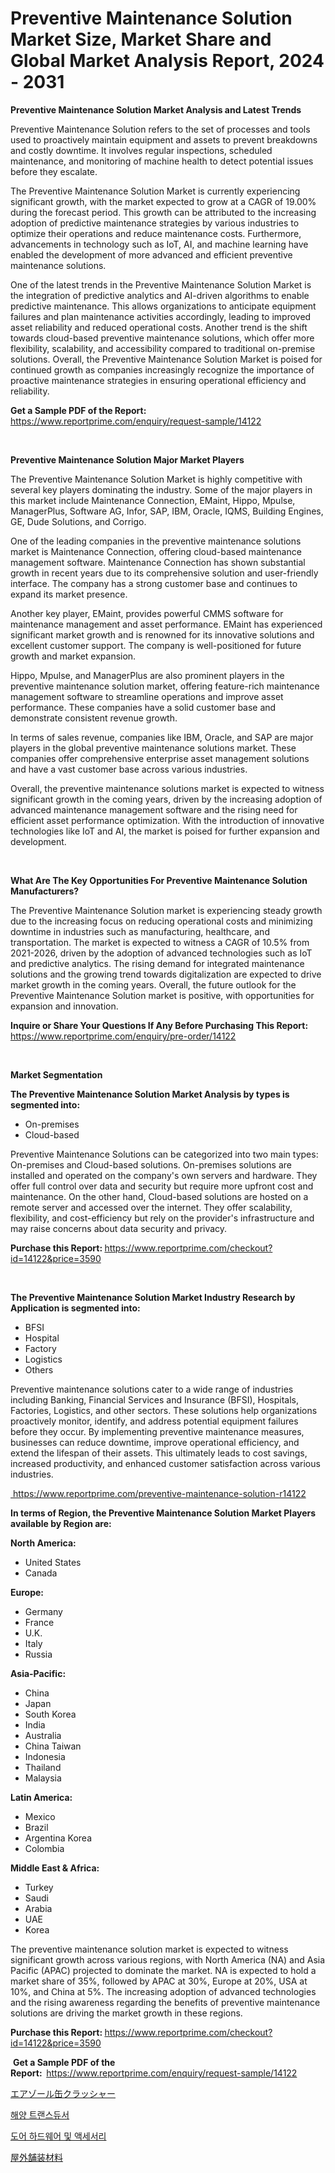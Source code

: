 <p><h1>Preventive Maintenance Solution Market Size, Market Share and Global Market Analysis Report, 2024 - 2031</h1></p><p><strong>Preventive Maintenance Solution Market Analysis and Latest Trends</strong></p>
<p><p>Preventive Maintenance Solution refers to the set of processes and tools used to proactively maintain equipment and assets to prevent breakdowns and costly downtime. It involves regular inspections, scheduled maintenance, and monitoring of machine health to detect potential issues before they escalate. </p><p>The Preventive Maintenance Solution Market is currently experiencing significant growth, with the market expected to grow at a CAGR of 19.00% during the forecast period. This growth can be attributed to the increasing adoption of predictive maintenance strategies by various industries to optimize their operations and reduce maintenance costs. Furthermore, advancements in technology such as IoT, AI, and machine learning have enabled the development of more advanced and efficient preventive maintenance solutions.</p><p>One of the latest trends in the Preventive Maintenance Solution Market is the integration of predictive analytics and AI-driven algorithms to enable predictive maintenance. This allows organizations to anticipate equipment failures and plan maintenance activities accordingly, leading to improved asset reliability and reduced operational costs. Another trend is the shift towards cloud-based preventive maintenance solutions, which offer more flexibility, scalability, and accessibility compared to traditional on-premise solutions. Overall, the Preventive Maintenance Solution Market is poised for continued growth as companies increasingly recognize the importance of proactive maintenance strategies in ensuring operational efficiency and reliability.</p></p>
<p><strong>Get a Sample PDF of the Report:&nbsp;</strong> <a href="https://www.reportprime.com/enquiry/request-sample/14122">https://www.reportprime.com/enquiry/request-sample/14122</a></p>
<p>&nbsp;</p>
<p><strong>Preventive Maintenance Solution Major Market Players</strong></p>
<p><p>The Preventive Maintenance Solution Market is highly competitive with several key players dominating the industry. Some of the major players in this market include Maintenance Connection, EMaint, Hippo, Mpulse, ManagerPlus, Software AG, Infor, SAP, IBM, Oracle, IQMS, Building Engines, GE, Dude Solutions, and Corrigo.</p><p>One of the leading companies in the preventive maintenance solutions market is Maintenance Connection, offering cloud-based maintenance management software. Maintenance Connection has shown substantial growth in recent years due to its comprehensive solution and user-friendly interface. The company has a strong customer base and continues to expand its market presence.</p><p>Another key player, EMaint, provides powerful CMMS software for maintenance management and asset performance. EMaint has experienced significant market growth and is renowned for its innovative solutions and excellent customer support. The company is well-positioned for future growth and market expansion.</p><p>Hippo, Mpulse, and ManagerPlus are also prominent players in the preventive maintenance solution market, offering feature-rich maintenance management software to streamline operations and improve asset performance. These companies have a solid customer base and demonstrate consistent revenue growth.</p><p>In terms of sales revenue, companies like IBM, Oracle, and SAP are major players in the global preventive maintenance solutions market. These companies offer comprehensive enterprise asset management solutions and have a vast customer base across various industries.</p><p>Overall, the preventive maintenance solutions market is expected to witness significant growth in the coming years, driven by the increasing adoption of advanced maintenance management software and the rising need for efficient asset performance optimization. With the introduction of innovative technologies like IoT and AI, the market is poised for further expansion and development.</p></p>
<p>&nbsp;</p>
<p><strong>What Are The Key Opportunities For Preventive Maintenance Solution Manufacturers?</strong></p>
<p><p>The Preventive Maintenance Solution market is experiencing steady growth due to the increasing focus on reducing operational costs and minimizing downtime in industries such as manufacturing, healthcare, and transportation. The market is expected to witness a CAGR of 10.5% from 2021-2026, driven by the adoption of advanced technologies such as IoT and predictive analytics. The rising demand for integrated maintenance solutions and the growing trend towards digitalization are expected to drive market growth in the coming years. Overall, the future outlook for the Preventive Maintenance Solution market is positive, with opportunities for expansion and innovation.</p></p>
<p><strong>Inquire or Share Your Questions If Any Before Purchasing This Report:</strong> <a href="https://www.reportprime.com/enquiry/pre-order/14122">https://www.reportprime.com/enquiry/pre-order/14122</a></p>
<p>&nbsp;</p>
<p><strong>Market Segmentation</strong></p>
<p><strong>The Preventive Maintenance Solution Market Analysis by types is segmented into:</strong></p>
<p><ul><li>On-premises</li><li>Cloud-based</li></ul></p>
<p><p>Preventive Maintenance Solutions can be categorized into two main types: On-premises and Cloud-based solutions. On-premises solutions are installed and operated on the company's own servers and hardware. They offer full control over data and security but require more upfront cost and maintenance. On the other hand, Cloud-based solutions are hosted on a remote server and accessed over the internet. They offer scalability, flexibility, and cost-efficiency but rely on the provider's infrastructure and may raise concerns about data security and privacy.</p></p>
<p><strong>Purchase this Report:&nbsp;</strong><a href="https://www.reportprime.com/checkout?id=14122&price=3590">https://www.reportprime.com/checkout?id=14122&price=3590</a></p>
<p>&nbsp;</p>
<p><strong>The Preventive Maintenance Solution Market Industry Research by Application is segmented into:</strong></p>
<p><ul><li>BFSI</li><li>Hospital</li><li>Factory</li><li>Logistics</li><li>Others</li></ul></p>
<p><p>Preventive maintenance solutions cater to a wide range of industries including Banking, Financial Services and Insurance (BFSI), Hospitals, Factories, Logistics, and other sectors. These solutions help organizations proactively monitor, identify, and address potential equipment failures before they occur. By implementing preventive maintenance measures, businesses can reduce downtime, improve operational efficiency, and extend the lifespan of their assets. This ultimately leads to cost savings, increased productivity, and enhanced customer satisfaction across various industries.</p></p>
<p><a href="https://www.reportprime.com/preventive-maintenance-solution-r14122">&nbsp;https://www.reportprime.com/preventive-maintenance-solution-r14122</a></p>
<p><strong>In terms of Region, the Preventive Maintenance Solution Market Players available by Region are:</strong></p>
<p>
    <p> <strong> North America: </strong>
        <ul>
            <li>United States</li>
            <li>Canada</li>
        </ul>
        </p> 
    <p> <strong> Europe: </strong>
        <ul>
            <li>Germany</li>
            <li>France</li>
            <li>U.K.</li>
            <li>Italy</li>
            <li>Russia</li>
        </ul>
        </p> 
    <p> <strong> Asia-Pacific: </strong>
        <ul>
            <li>China</li>
            <li>Japan</li>
            <li>South Korea</li>
            <li>India</li>
            <li>Australia</li>
            <li>China Taiwan</li>
            <li>Indonesia</li>
            <li>Thailand</li>
            <li>Malaysia</li>
        </ul>
        </p> 
    <p> <strong> Latin America: </strong>
        <ul>
            <li>Mexico</li>
            <li>Brazil</li>
            <li>Argentina Korea</li>
            <li>Colombia</li>
        </ul>
        </p> 
    <p> <strong> Middle East & Africa: </strong>
        <ul>
            <li>Turkey</li>
            <li>Saudi</li>
            <li>Arabia</li>
            <li>UAE</li>
            <li>Korea</li>
        </ul>
    </p>
    </p>
<p><p>The preventive maintenance solution market is expected to witness significant growth across various regions, with North America (NA) and Asia Pacific (APAC) projected to dominate the market. NA is expected to hold a market share of 35%, followed by APAC at 30%, Europe at 20%, USA at 10%, and China at 5%. The increasing adoption of advanced technologies and the rising awareness regarding the benefits of preventive maintenance solutions are driving the market growth in these regions.</p></p>
<p><strong>Purchase this Report: </strong><a href="https://www.reportprime.com/checkout?id=14122&price=3590">https://www.reportprime.com/checkout?id=14122&price=3590</a></p>
<p>&nbsp;<strong>Get a Sample PDF of the Report:&nbsp;&nbsp;</strong><a href="https://www.reportprime.com/enquiry/request-sample/14122">https://www.reportprime.com/enquiry/request-sample/14122</a></p>
<p><strong></strong></p>
<p><p><a href="https://medium.com/@addiehirthe05/%E3%82%A2%E3%82%A8%E3%83%AD%E3%82%BE%E3%83%AB%E7%BC%B6%E3%82%AF%E3%83%A9%E3%83%83%E3%82%B7%E3%83%A3%E3%83%BC%E3%81%AE%E5%B8%82%E5%A0%B4%E5%8B%95%E5%90%91%E3%81%A8%E5%B8%82%E5%A0%B4%E5%88%86%E6%9E%90%E3%81%AF-2024%E5%B9%B4%E3%81%8B%E3%82%892031%E5%B9%B4%E3%81%BE%E3%81%A7%E3%81%AE%E6%9C%9F%E9%96%93%E3%81%AB%E4%BA%88%E6%B8%AC%E3%81%95%E3%82%8C%E3%81%A6%E3%81%84%E3%81%BE%E3%81%99-46c6caaf8277">エアゾール缶クラッシャー</a></p><p><a href="https://medium.com/@constantinvon/%ED%95%B4%EC%96%91-%EB%B3%80%ED%99%98%EA%B8%B0-%EC%8B%9C%EC%9E%A5-%EB%B6%84%EC%84%9D-%EB%B0%8F-2024%EB%85%84%EB%B6%80%ED%84%B0-2031%EB%85%84%EA%B9%8C%EC%A7%80%EC%9D%98-%EA%B7%9C%EB%AA%A8-%EC%98%88%EC%B8%A1-c2836b76b7cc">해양 트랜스듀서</a></p><p><a href="https://medium.com/@daveblock56/%EB%AC%B8-%ED%95%98%EB%93%9C%EC%9B%A8%EC%96%B4-%EB%B0%8F-%EC%95%A1%EC%84%B8%EC%84%9C%EB%A6%AC-%EC%8B%9C%EC%9E%A5-%EC%8B%9C%EC%9E%A5-cagr-%EC%8B%9C%EC%9E%A5-%ED%8A%B8%EB%A0%8C%EB%93%9C-%EB%B0%8F-%EC%84%B1%EC%9E%A5-%EC%A0%84%EB%9E%B5%EC%97%90-%EB%8C%80%ED%95%9C-%ED%86%B5%EC%B0%B0%EB%A0%A5-ab86052e7bd0">도어 하드웨어 및 액세서리</a></p><p><a href="https://medium.com/@abdielkilback/%E3%82%A2%E3%82%A6%E3%83%88%E3%83%89%E3%82%A2%E8%88%97%E8%A3%85%E6%9D%90%E6%96%99%E5%B8%82%E5%A0%B4%E3%81%AE%E3%82%B7%E3%82%A7%E3%82%A2%E3%81%AE%E9%80%B2%E5%8C%96%E3%81%A8%E5%B8%82%E5%A0%B4%E3%81%AE%E6%88%90%E9%95%B7%E3%83%88%E3%83%AC%E3%83%B3%E3%83%892024%E5%B9%B4%E3%81%8B%E3%82%892031%E5%B9%B4%E3%81%BE%E3%81%A7-d0a735eb0e84">屋外舗装材料</a></p></p>
